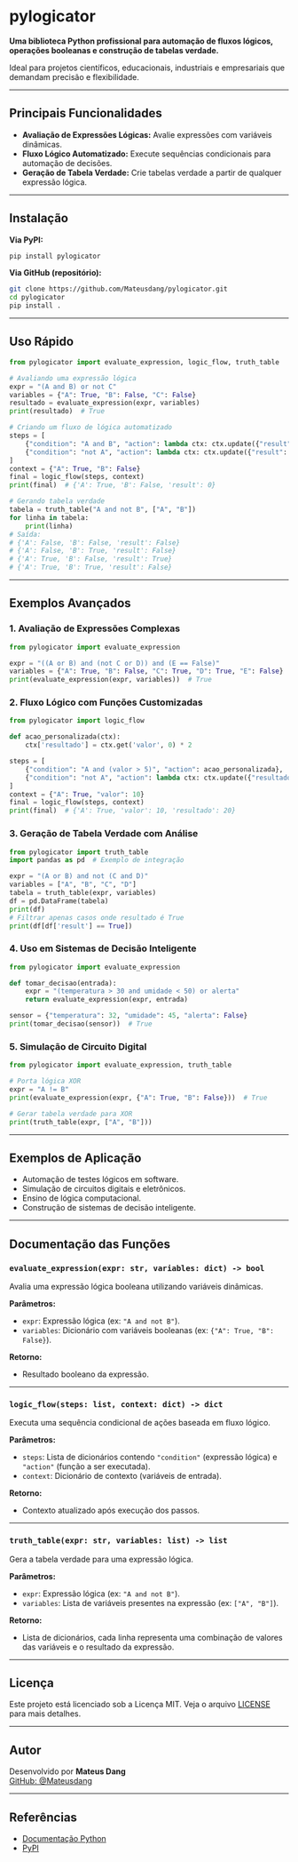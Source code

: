 # pylogicator

**Uma biblioteca Python profissional para automação de fluxos lógicos, operações booleanas e construção de tabelas verdade.**

Ideal para projetos científicos, educacionais, industriais e empresariais que demandam precisão e flexibilidade.

---

## Principais Funcionalidades

- **Avaliação de Expressões Lógicas:** Avalie expressões com variáveis dinâmicas.
- **Fluxo Lógico Automatizado:** Execute sequências condicionais para automação de decisões.
- **Geração de Tabela Verdade:** Crie tabelas verdade a partir de qualquer expressão lógica.

---

## Instalação

**Via PyPI:**
```bash
pip install pylogicator
```

**Via GitHub (repositório):**
```bash
git clone https://github.com/Mateusdang/pylogicator.git
cd pylogicator
pip install .
```

---

## Uso Rápido

```python
from pylogicator import evaluate_expression, logic_flow, truth_table

# Avaliando uma expressão lógica
expr = "(A and B) or not C"
variables = {"A": True, "B": False, "C": False}
resultado = evaluate_expression(expr, variables)
print(resultado)  # True

# Criando um fluxo de lógica automatizado
steps = [
    {"condition": "A and B", "action": lambda ctx: ctx.update({"result": 1})},
    {"condition": "not A", "action": lambda ctx: ctx.update({"result": 0})}
]
context = {"A": True, "B": False}
final = logic_flow(steps, context)
print(final)  # {'A': True, 'B': False, 'result': 0}

# Gerando tabela verdade
tabela = truth_table("A and not B", ["A", "B"])
for linha in tabela:
    print(linha)
# Saída:
# {'A': False, 'B': False, 'result': False}
# {'A': False, 'B': True, 'result': False}
# {'A': True, 'B': False, 'result': True}
# {'A': True, 'B': True, 'result': False}
```

---

## Exemplos Avançados

### 1. Avaliação de Expressões Complexas

```python
from pylogicator import evaluate_expression

expr = "((A or B) and (not C or D)) and (E == False)"
variables = {"A": True, "B": False, "C": True, "D": True, "E": False}
print(evaluate_expression(expr, variables))  # True
```

### 2. Fluxo Lógico com Funções Customizadas

```python
from pylogicator import logic_flow

def acao_personalizada(ctx):
    ctx['resultado'] = ctx.get('valor', 0) * 2

steps = [
    {"condition": "A and (valor > 5)", "action": acao_personalizada},
    {"condition": "not A", "action": lambda ctx: ctx.update({"resultado": -1})}
]
context = {"A": True, "valor": 10}
final = logic_flow(steps, context)
print(final)  # {'A': True, 'valor': 10, 'resultado': 20}
```

### 3. Geração de Tabela Verdade com Análise

```python
from pylogicator import truth_table
import pandas as pd  # Exemplo de integração

expr = "(A or B) and not (C and D)"
variables = ["A", "B", "C", "D"]
tabela = truth_table(expr, variables)
df = pd.DataFrame(tabela)
print(df)
# Filtrar apenas casos onde resultado é True
print(df[df['result'] == True])
```

### 4. Uso em Sistemas de Decisão Inteligente

```python
from pylogicator import evaluate_expression

def tomar_decisao(entrada):
    expr = "(temperatura > 30 and umidade < 50) or alerta"
    return evaluate_expression(expr, entrada)

sensor = {"temperatura": 32, "umidade": 45, "alerta": False}
print(tomar_decisao(sensor))  # True
```

### 5. Simulação de Circuito Digital

```python
from pylogicator import evaluate_expression, truth_table

# Porta lógica XOR
expr = "A != B"
print(evaluate_expression(expr, {"A": True, "B": False}))  # True

# Gerar tabela verdade para XOR
print(truth_table(expr, ["A", "B"]))
```

---

## Exemplos de Aplicação

- Automação de testes lógicos em software.
- Simulação de circuitos digitais e eletrônicos.
- Ensino de lógica computacional.
- Construção de sistemas de decisão inteligente.

---

## Documentação das Funções

### `evaluate_expression(expr: str, variables: dict) -> bool`
Avalia uma expressão lógica booleana utilizando variáveis dinâmicas.

**Parâmetros:**
- `expr`: Expressão lógica (ex: `"A and not B"`).
- `variables`: Dicionário com variáveis booleanas (ex: `{"A": True, "B": False}`).

**Retorno:**  
- Resultado booleano da expressão.

---

### `logic_flow(steps: list, context: dict) -> dict`
Executa uma sequência condicional de ações baseada em fluxo lógico.

**Parâmetros:**
- `steps`: Lista de dicionários contendo `"condition"` (expressão lógica) e `"action"` (função a ser executada).
- `context`: Dicionário de contexto (variáveis de entrada).

**Retorno:**  
- Contexto atualizado após execução dos passos.

---

### `truth_table(expr: str, variables: list) -> list`
Gera a tabela verdade para uma expressão lógica.

**Parâmetros:**
- `expr`: Expressão lógica (ex: `"A and not B"`).
- `variables`: Lista de variáveis presentes na expressão (ex: `["A", "B"]`).

**Retorno:**  
- Lista de dicionários, cada linha representa uma combinação de valores das variáveis e o resultado da expressão.

---

## Licença


Este projeto está licenciado sob a Licença MIT. Veja o arquivo [LICENSE](LICENSE) para mais detalhes.

---

## Autor

Desenvolvido por **Mateus Dang**  
[GitHub: @Mateusdang](https://github.com/Mateusdang)

---


## Referências

- [Documentação Python](https://docs.python.org/pt-br/3/)
- [PyPI](https://pypi.org/project/pylogicator/)